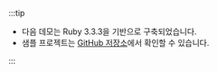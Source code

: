 :::tip

- 다음 데모는 Ruby 3.3.3을 기반으로 구축되었습니다.
- 샘플 프로젝트는 [GitHub 저장소](https://github.com/logto-io/ruby/tree/HEAD/logto-sample)에서 확인할 수 있습니다.

:::
